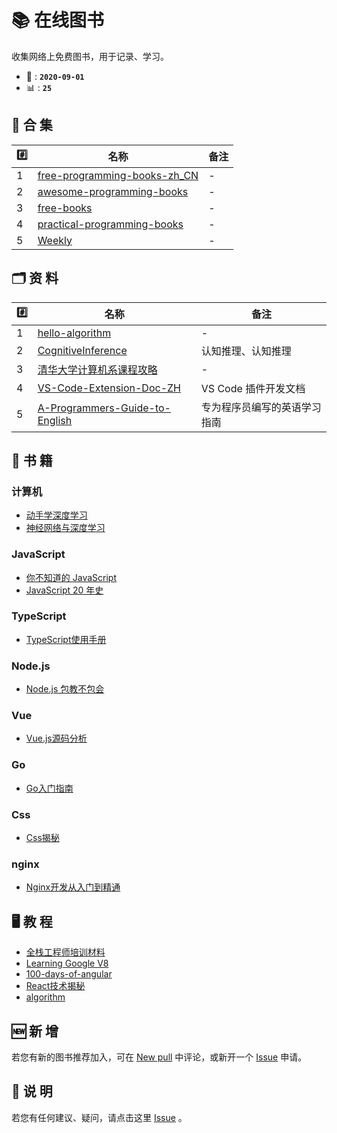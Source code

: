 # 📚 在线图书

收集网络上免费图书，用于记录、学习。

- 📆 : **`2020-09-01`**
- 📊 : **`25`**

## 📒 合 集

| #️⃣   | 名称                                  | 备注 |
| --- | ------------------------------------- | ---- |
| 1   | [free-programming-books-zh_CN][all01] | -    |
| 2   | [awesome-programming-books][all02]    | -    |
| 3   | [free-books][all03]                   | -    |
| 4   | [practical-programming-books][all04]  | -    |
| 5   | [Weekly][all05]                       | -    |

## 🗂 资 料

| #️⃣   | 名称                                   | 备注                         |
| --- | -------------------------------------- | ---------------------------- |
| 1   | [hello-algorithm][zl01]                | -                            |
| 2   | [CognitiveInference][zl02]             | 认知推理、认知推理           |
| 3   | [清华大学计算机系课程攻略][zl03]       | -                            |
| 4   | [VS-Code-Extension-Doc-ZH][zl04]       | VS Code 插件开发文档         |
| 5   | [A-Programmers-Guide-to-English][zl05] | 专为程序员编写的英语学习指南 |

## 📃 书 籍

### 计算机
- [动手学深度学习][com01]
- [神经网络与深度学习][com02]

### JavaScript
- [你不知道的 JavaScript][js01]
- [JavaScript 20 年史][js02]

### TypeScript
- [TypeScript使用手册][ts01]

### Node.js
- [Node.js 包教不包会][node01]

### Vue
- [Vue.js源码分析][vue01]

### Go
- [Go入门指南][go01]

### Css
- [Css揭秘][css01]

### nginx
- [Nginx开发从入门到精通][ngx01]

## 🖥 教 程
- [全栈工程师培训材料][jc01]
- [Learning Google V8][jc02]
- [100-days-of-angular][jc03]
- [React技术揭秘][jc04]
- [algorithm][jc05]

## 🆕 新 增

若您有新的图书推荐加入，可在 [New pull](https://github.com/online-books/contents/issues/1) 中评论，或新开一个 [Issue](https://github.com/online-books/contents/issues/new) 申请。

## 💭 说 明

若您有任何建议、疑问，请点击这里 [Issue](https://github.com/online-books/contents/issues) 。


<!-- 合集 5 -->
[all01]:https://github.com/online-books/free-programming-books-zh_CN
[all02]:https://github.com/online-books/awesome-programming-books
[all03]:https://github.com/online-books/free-books
[all04]:https://github.com/online-books/practical-programming-books
[all05]:https://github.com/online-books/weekly

<!-- 资料 5 --> 
[zl01]:https://github.com/online-books/hello-algorithm
[zl02]:https://github.com/online-books/CognitiveInference
[zl03]:https://github.com/online-books/REKCARC-TSC-UHT
[zl04]:https://github.com/online-books/VS-Code-Extension-Doc-ZH
[zl05]:https://github.com/online-books/A-Programmers-Guide-to-English

<!-- 书籍 10 -->
[com01]:https://github.com/online-books/d2l-zh
[com02]:https://github.com/online-books/nndl.github.io

[js01]:https://github.com/online-books/You-Dont-Know-JS
[js02]:https://github.com/online-books/jshistory-cn

[ts01]:https://github.com/online-books/TypeScript

[node01]:https://github.com/online-books/node-lessons

[go01]:https://github.com/online-books/the-way-to-go_ZH_CN

[ngx01]:https://github.com/online-books/nginx-book

[vue01]:https://github.com/online-books/learnVue

[css01]:https://github.com/online-books/CSS-Secrets

<!-- 教程 5 -->
[jc01]:https://github.com/online-books/jstraining
[jc02]:https://github.com/online-books/learning-v8
[jc03]:https://github.com/online-books/100-days-of-angular
[jc04]:https://github.com/online-books/just-react
[jc05]:https://github.com/online-books/fucking-algorithm
